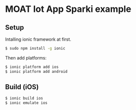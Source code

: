 MOAT Iot App Sparki example
=====================

## Setup

Intalling ionic framework at first.

```bash
$ sudo npm install -g ionic
```

Then add platforms:

```bash
$ ionic platform add ios
$ ionic platform add android
```

## Build (iOS)

```bash
$ ionic build ios
$ ionic emulate ios
```
